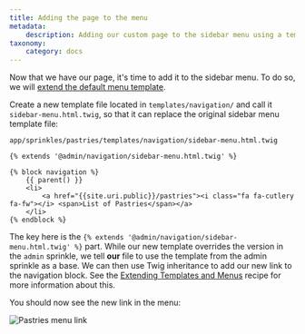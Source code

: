 ```yaml
---
title: Adding the page to the menu
metadata:
    description: Adding our custom page to the sidebar menu using a template extension.
taxonomy:
    category: docs
---
```


Now that we have our page, it's time to add it to the sidebar menu. To do so, we will [extend the default menu template](/recipes/extending-template#adding-custom-menu-entries).

Create a new template file located in `templates/navigation/` and call it `sidebar-menu.html.twig`, so that it can replace the original sidebar menu template file:

`app/sprinkles/pastries/templates/navigation/sidebar-menu.html.twig`
```twig
{% extends '@admin/navigation/sidebar-menu.html.twig' %}

{% block navigation %}
    {{ parent() }}
    <li>
        <a href="{{site.uri.public}}/pastries"><i class="fa fa-cutlery fa-fw"></i> <span>List of Pastries</span></a>
    </li>
{% endblock %}
```

The key here is the `{% extends '@admin/navigation/sidebar-menu.html.twig' %}` part. While our new template overrides the version in the `admin` sprinkle, we tell **our** file to use the template from the admin sprinkle as a base. We can then use Twig inheritance to add our new link to the navigation block. See the [Extending Templates and Menus](/recipes/extending-template) recipe for more information about this.

You should now see the new link in the menu:

![Pastries menu link](/images/pastries/03.png)
